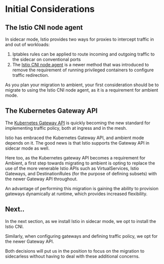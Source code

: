 # Initial Considerations

## The Istio CNI node agent

In sidecar mode, Istio provides two ways for proxies to intercept traffic in and out of workloads:

1. Iptables rules can be applied to route incoming and outgoing traffic to the sidecar on conventional ports
2. The [Istio CNI node agent](https://istio.io/latest/docs/setup/additional-setup/cni/) is a newer method that was introduced to remove the requirement of running privileged containers to configure traffic redirection.

As you plan your migration to ambient, your first consideration should be to migrate to using the Istio CNI node agent, as it is a requirement for ambient mode.

## The Kubernetes Gateway API

The [Kubernetes Gateway API](https://gateway-api.sigs.k8s.io/) is quickly becoming the new standard for implementing traffic policy, both at ingress and in the mesh.

Istio has embraced the Kubernetes Gateway API, and ambient mode depends on it.
The good news is that Istio supports the Gateway API in sidecar mode as well.

Here too, as the Kubernetes gateway API becomes a requirement for Ambient, a first step towards migrating to ambient is opting to replace the use of the more venerable Istio APIs such as VirtualServices, Istio Gateways, and DestinationRules (for the purpose of defining subsets) with the newer Gateway API throughout.

An advantage of performing this migration is gaining the ability to provision gateways dynamically at runtime, which provides increased flexibility.

## Next..

In the next section, as we install Istio in sidecar mode, we opt to install the Istio CNI.

Similarly, when configuring gateways and defining traffic policy, we opt for the newer Gateway API.

Both decisions will put us in the position to focus on the migration to sidecarless without having to deal with these additional concerns.
